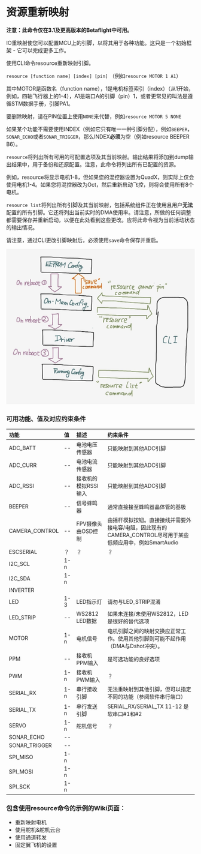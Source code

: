 # 资源重新映射

**注意：此命令仅在3.1及更高版本的Betaflight中可用。**

IO重映射使您可以配置MCU上的引脚，以将其用于各种功能。这只是一个初始框架 - 它可以完成更多工作。

使用CLI命令resource重新映射引脚。

`resource [function name] [index] [pin]` （例如`resource MOTOR 1 A1`）

其中MOTOR是函数名（function name），1是电机标签索引（index）（从1开始，例如，四轴飞行器上的1-4），A1是端口A的引脚（pin）1，或者更常见的叫法是遵循STM数据手册，引脚PA1。

要删除映射，请在PIN位置上使用`NONE`来代替，例如`resource MOTOR 5 NONE`

如果某个功能不需要使用INDEX（例如它只有唯一一种引脚分配），例如`BEEPER`，`SONAR_ECHO`或者`SONAR_TRIGGER`，那么INDEX**必须**为空（例如resource BEEPER B6）。

`resource`将列出所有可用的可配置选项及其当前映射。输出结果将添加到dump输出结果中，用于备份和还原配置。注意，此命令将列出所有已配置的资源。

例如，resource将显示电机1-8，但如果您的混控器设置为QuadX，则实际上仅会使用电机1-4。如果您将混控器改为Oct，然后重新启动飞控，则将会使用所有8个电机。

`resource list`将列出所有引脚及其当前映射，包括系统组件正在使用且用户**无法**配置的所有引脚。它还将列出当前实时的DMA使用率。请注意，所做的任何调整都需要保存并重新启动，以便在此处看到这些更改。应将此命令视为当前活动状态的输出情况。

请注意，通过CLI更改引脚映射后，必须使用`save`命令保存并重启。

![&#x56FE;&#xFF1A;&#x4E0D;&#x540C;resource&#x547D;&#x4EE4;&#x53D8;&#x4F53;&#x662F;&#x5982;&#x4F55;&#x5DE5;&#x4F5C;&#x7684;](../.gitbook/assets/image.png)

### 可用功能、值及对应约束条件

| 功能 | 值 | 描述 | 约束条件 |
| :--- | :--- | :--- | :--- |
| ADC\_BATT | -- | 电池电压传感器 | 只能映射到其他ADC引脚 |
| ADC\_CURR | -- | 电池电流传感器 | 只能映射到其他ADC引脚 |
| ADC\_RSSI | -- | 接收机的模拟RSSI输入 | 只能映射到其他ADC引脚 |
| BEEPER | -- | 信号蜂鸣器 | 通常直接接至蜂鸣器晶体管的基极 |
| CAMERA\_CONTROL | -- | FPV摄像头由OSD控制 | 由摇杆模拟按钮。直接接线并需要外接电容/电阻，因此现有的CAMERA\_CONTROL尽可用于某些低频应用中，例如SmartAudio |
| ESCSERIAL | ？ | ？ | ？ |
| I2C\_SCL | 1-n |  |  |
| I2C\_SDA | 1-n |  |  |
| INVERTER |  |  |  |
| LED | 1-3 | LED指示灯 | 请勿与LED\_STRIP混淆 |
| LED\_STRIP | -- | WS2812 LED数据 | 如果未连接/未使用WS2812，LED是很好的替代选项 |
| MOTOR | 1-n | 电机信号 | 电机引脚之间的映射交换应正常工作。使用其他引脚则可能不起作用（DMA与Dshot冲突）。 |
| PPM | -- | 接收机PPM输入 | 是可选功能的良好选项 |
| PWM | 1-n | 接收机PWM输入 | ？ |
| SERIAL\_RX | 1-n | 串行接收引脚 | 无法重映射到其他引脚，但可以指定不同的功能（参阅软件串行端口） |
| SERIAL\_TX | 1-n | 串行发送引脚 | SERIAL\_RX/SERIAL\_TX 11-12 是软串口\#1和\#2 |
| SERVO | 1-n | 舵机信号 | ？ |
| SONAR\_ECHO | -- |  |  |
| SONAR\_TRIGGER | -- |  |  |
| SPI\_MISO | 1-n |  |  |
| SPI\_MOSI | 1-n |  |  |
| SPI\_SCK | 1-n |  |  |

### 包含使用resource命令的示例的Wiki页面：

* 重新映射电机
* 使用舵机&舵机云台
* 使用通道转发
* 固定翼飞机的设置

